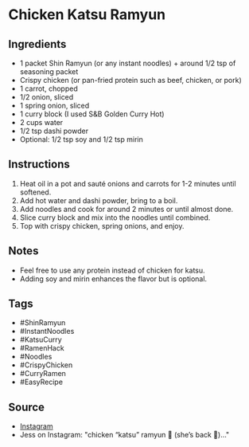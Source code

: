  # Chicken Katsu Ramyun

## Ingredients

- 1 packet Shin Ramyun (or any instant noodles) + around 1/2 tsp of seasoning packet
- Crispy chicken (or pan-fried protein such as beef, chicken, or pork)
- 1 carrot, chopped
- 1/2 onion, sliced
- 1 spring onion, sliced
- 1 curry block (I used S&B Golden Curry Hot)
- 2 cups water
- 1/2 tsp dashi powder
- Optional: 1/2 tsp soy and 1/2 tsp mirin

## Instructions

1. Heat oil in a pot and sauté onions and carrots for 1-2 minutes until softened.
2. Add hot water and dashi powder, bring to a boil.
3. Add noodles and cook for around 2 minutes or until almost done.
4. Slice curry block and mix into the noodles until combined.
5. Top with crispy chicken, spring onions, and enjoy.

## Notes

- Feel free to use any protein instead of chicken for katsu.
- Adding soy and mirin enhances the flavor but is optional.

## Tags

- #ShinRamyun
- #InstantNoodles
- #KatsuCurry
- #RamenHack
- #Noodles
- #CrispyChicken
- #CurryRamen
- #EasyRecipe

## Source

- [Instagram](https://www.instagram.com/p/C3imZo5ILCP)
- Jess on Instagram: "chicken “katsu” ramyun 🍜 (she’s back 🤪)..."